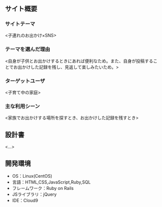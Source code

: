 # <DOKOITTAN>

## サイト概要 
### サイトテーマ
<子連れのお出かけ×SNS>

### テーマを選んだ理由
<自身が子供とお出かけするときにあれば便利なため。また、自身が投稿することでお出かけした記録を残し、見返して楽しみたいため。>

### ターゲットユーザ
<子育て中の家庭>

### 主な利用シーン
<家族でお出かけする場所を探すとき、お出かけした記録を残すとき>

## 設計書
<...>

## 開発環境
- OS：Linux(CentOS)
- 言語：HTML,CSS,JavaScript,Ruby,SQL
- フレームワーク：Ruby on Rails
- JSライブラリ：jQuery
- IDE：Cloud9
